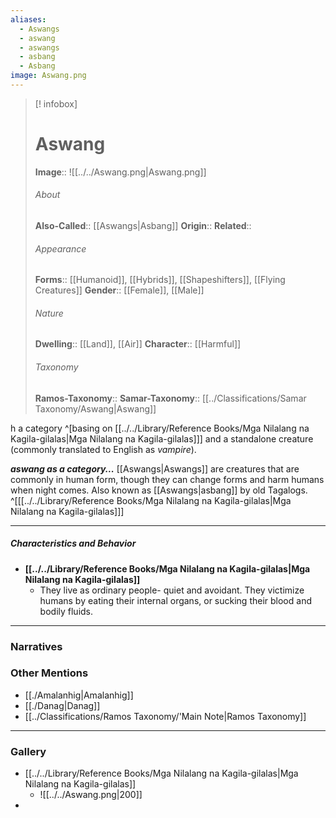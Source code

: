 ```yaml
---
aliases:
  - Aswangs
  - aswang
  - aswangs
  - asbang
  - Asbang
image: Aswang.png
---
```

> [! infobox]
> # Aswang
> **Image**:: ![[../../Aswang.png|Aswang.png]]
> ###### About
> **Also-Called**:: [[Aswangs|Asbang]]
> **Origin**:: 
> **Related**:: 
> ###### Appearance
> **Forms**::  [[Humanoid]], [[Hybrids]], [[Shapeshifters]], [[Flying Creatures]]
> **Gender**:: [[Female]], [[Male]]
> ###### Nature
> **Dwelling**:: [[Land]], [[Air]]
> **Character**:: [[Harmful]]
> ⠀
> ###### Taxonomy
> **Ramos-Taxonomy**:: 
> **Samar-Taxonomy**:: [[../Classifications/Samar Taxonomy/Aswang|Aswang]]
 
h a category ^[basing on [[../../Library/Reference Books/Mga Nilalang na Kagila-gilalas|Mga Nilalang na Kagila-gilalas]]] and a standalone creature (commonly translated to English as *vampire*). 

***aswang as a category...***
[[Aswangs|Aswangs]] are creatures that are commonly in human form, though they can change forms and harm humans when night comes.  Also known as [[Aswangs|asbang]] by old Tagalogs. ^[[[../../Library/Reference Books/Mga Nilalang na Kagila-gilalas|Mga Nilalang na Kagila-gilalas]]] 

---
##### Characteristics and Behavior
- **[[../../Library/Reference Books/Mga Nilalang na Kagila-gilalas|Mga Nilalang na Kagila-gilalas]]**
	- They live as ordinary people- quiet and avoidant. They victimize humans by eating their internal organs, or sucking their blood and bodily fluids.


---
### Narratives


### Other Mentions
- [[./Amalanhig|Amalanhig]]
- [[./Danag|Danag]]
- [[../Classifications/Ramos Taxonomy/'Main Note|Ramos Taxonomy]]


---
### Gallery
- [[../../Library/Reference Books/Mga Nilalang na Kagila-gilalas|Mga Nilalang na Kagila-gilalas]]
	- ![[../../Aswang.png|200]]
- 